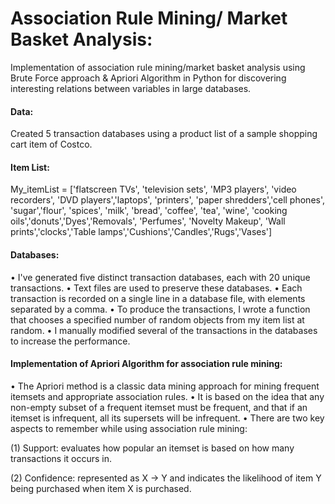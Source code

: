 # Association Rule Mining/ Market Basket Analysis:

Implementation of association rule mining/market basket analysis using Brute Force approach & Apriori Algorithm in Python for discovering interesting relations between variables in large databases.

#### Data:
Created 5 transaction databases using a product list of a sample shopping cart item of Costco.

#### Item List:
My_itemList = ['flatscreen TVs', 'television sets', 'MP3 players', 'video recorders', 
            'DVD players','laptops', 'printers', 'paper shredders','cell phones',
            'sugar','flour', 'spices', 'milk', 'bread', 'coffee', 'tea', 'wine', 
            'cooking oils','donuts','Dyes','Removals', 'Perfumes', 'Novelty Makeup',
            'Wall prints','clocks','Table lamps','Cushions','Candles','Rugs','Vases']

#### Databases:

• I've generated five distinct transaction databases, each with 20 unique transactions. 
• Text files are used to preserve these databases. 
• Each transaction is recorded on a single line in a database file, with elements separated by a comma. 
• To produce the transactions, I wrote a function that chooses a specified number of random objects from my item list at random. 
• I manually modified several of the transactions in the databases to increase the performance.

#### Implementation of Apriori Algorithm for association rule mining:

•	The Apriori method is a classic data mining approach for mining frequent itemsets and appropriate association rules. 
•	It is based on the idea that any non-empty subset of a frequent itemset must be frequent, and that if an itemset is infrequent, all its supersets will be infrequent. 
•	There are two key aspects to remember while using association rule mining: 

(1) Support: evaluates how popular an itemset is based on how many transactions it occurs in. 

(2) Confidence: represented as X -> Y and indicates the likelihood of item Y being purchased when item X is purchased.
